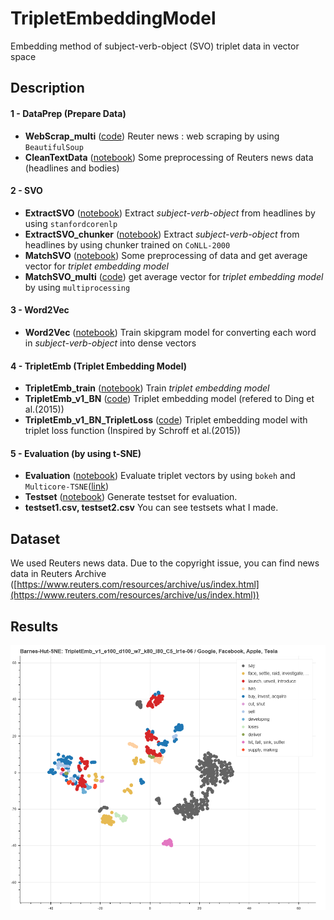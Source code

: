 # TripletEmbeddingModel
Embedding method of subject-verb-object (SVO) triplet data in vector space

## Description

#### 1 - DataPrep (Prepare Data)
- **WebScrap_multi** ([code](https://github.com/junhyeok-kim/TripletEmbeddingModel/blob/master/1-DataPrep/WebScrap_multi.py))
Reuter news : web scraping by using `BeautifulSoup`
- **CleanTextData** ([notebook](https://github.com/junhyeok-kim/TripletEmbeddingModel/blob/master/1-DataPrep/CleanTextData.ipynb))
Some preprocessing of Reuters news data (headlines and bodies)

#### 2 - SVO
- **ExtractSVO** ([notebook](https://github.com/junhyeok-kim/TripletEmbeddingModel/blob/master/2-SVO/ExtractSVO.ipynb))
Extract *subject-verb-object* from headlines by using `stanfordcorenlp`
- **ExtractSVO_chunker** ([notebook](https://github.com/junhyeok-kim/TripletEmbeddingModel/blob/master/2-SVO/ExtractSVO_chunker.ipynb))
Extract *subject-verb-object* from headlines by using chunker trained on `CoNLL-2000`
- **MatchSVO** ([notebook](https://github.com/junhyeok-kim/TripletEmbeddingModel/blob/master/2-SVO/MatchSVO.ipynb)) 
Some preprocessing of data and get average vector for *triplet embedding model*
- **MatchSVO_multi** ([code](https://github.com/junhyeok-kim/TripletEmbeddingModel/blob/master/2-SVO/MatchSVO_multi.py))
get average vector for *triplet embedding model* by using `multiprocessing`

#### 3 - Word2Vec
- **Word2Vec** ([notebook](https://github.com/junhyeok-kim/TripletEmbeddingModel/blob/master/3-Word2vec/Word2Vec.ipynb)) Train skipgram model for converting each word in *subject-verb-object* into dense vectors

#### 4 - TripletEmb (Triplet Embedding Model)
- **TripletEmb_train** ([notebook](https://github.com/junhyeok-kim/TripletEmbeddingModel/blob/master/4-TripletEmb/TripletEmb_train.ipynb))
Train *triplet embedding model*
- **TripletEmb_v1_BN** ([code](https://github.com/junhyeok-kim/TripletEmbeddingModel/blob/master/4-TripletEmb/TripletEmb_v1_BN.py))
Triplet embedding model (refered to Ding et al.(2015))
- **TripletEmb_v1_BN_TripletLoss** ([code](https://github.com/junhyeok-kim/TripletEmbeddingModel/blob/master/4-TripletEmb/TripletEmb_v1_BN_TripletLoss.py))
Triplet embedding model with triplet loss function (Inspired by Schroff et al.(2015))

#### 5 - Evaluation (by using t-SNE)
- **Evaluation** ([notebook](https://github.com/junhyeok-kim/TripletEmbeddingModel/blob/master/5-Evaluation/Evaluation.ipynb))
Evaluate triplet vectors by using `bokeh` and `Multicore-TSNE`([link](https://github.com/DmitryUlyanov/Multicore-TSNE))
- **Testset** ([notebook](https://github.com/junhyeok-kim/TripletEmbeddingModel/blob/master/5-Evaluation/Testset.ipynb))
Generate testset for evaluation.
- **testset1.csv, testset2.csv**
You can see testsets what I made.

## Dataset
We used Reuters news data.
Due to the copyright issue, you can find news data in Reuters Archive ([https://www.reuters.com/resources/archive/us/index.html](https://www.reuters.com/resources/archive/us/index.html))

## Results
<center><img src="./RES/company.png" width="512"></center>




